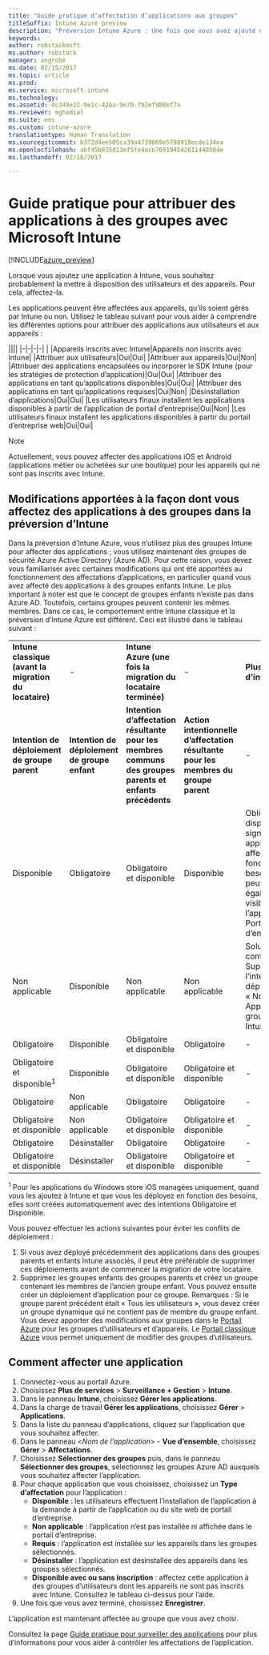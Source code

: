 ```yaml
---
title: "Guide pratique d’affectation d’applications aux groupes"
titleSuffix: Intune Azure preview
description: "Préversion Intune Azure : Une fois que vous avez ajouté une application à Intune, vous souhaiterez l’attribuer à des groupes d’utilisateurs ou d’appareils."
keywords: 
author: robstackmsft
ms.author: robstack
manager: angrobe
ms.date: 02/15/2017
ms.topic: article
ms.prod: 
ms.service: microsoft-intune
ms.technology: 
ms.assetid: dc349e22-9e1c-42ba-9e70-fb2ef980ef7a
ms.reviewer: mghadial
ms.suite: ems
ms.custom: intune-azure
translationtype: Human Translation
ms.sourcegitcommit: b372d4ee505ca39a4739069e5798918ecde134ea
ms.openlocfilehash: abf45b835d13ef5fe4acb769194542611448504e
ms.lasthandoff: 02/18/2017

---
```


# <a name="how-to-assign-apps-to-groups-with-microsoft-intune"></a>Guide pratique pour attribuer des applications à des groupes avec Microsoft Intune

[!INCLUDE[azure_preview](../includes/azure_preview.md)]

Lorsque vous ajoutez une application à Intune, vous souhaitez probablement la mettre à disposition des utilisateurs et des appareils. Pour cela, affectez-la.

Les applications peuvent être affectées aux appareils, qu’ils soient gérés par Intune ou non. Utilisez le tableau suivant pour vous aider à comprendre les différentes options pour attribuer des applications aux utilisateurs et aux appareils :

||||
|-|-|-|-|
|&nbsp;|Appareils inscrits avec Intune|Appareils non inscrits avec Intune|
|Attribuer aux utilisateurs|Oui|Oui|
|Attribuer aux appareils|Oui|Non|
|Attribuer des applications encapsulées ou incorporer le SDK Intune (pour les stratégies de protection d’application)|Oui|Oui|
|Attribuer des applications en tant qu’applications disponibles|Oui|Oui|
|Attribuer des applications en tant qu’applications requises|Oui|Non|
|Désinstallation d’applications|Oui|Oui|
|Les utilisateurs finaux installent les applications disponibles à partir de l’application de portail d’entreprise|Oui|Non|
|Les utilisateurs finaux installent les applications disponibles à partir du portail d’entreprise web|Oui|Oui|

> [!NOTE]
> Actuellement, vous pouvez affecter des applications iOS et Android (applications métier ou achetées sur une boutique) pour les appareils qui ne sont pas inscrits avec Intune.

## <a name="changes-to-how-you-assign-apps-to-groups-in-the-intune-preview"></a>Modifications apportées à la façon dont vous affectez des applications à des groupes dans la préversion d’Intune

Dans la préversion d’Intune Azure, vous n’utilisez plus des groupes Intune pour affecter des applications ; vous utilisez maintenant des groupes de sécurité Azure Active Directory (Azure AD). Pour cette raison, vous devez vous familiariser avec certaines modifications qui ont été apportées au fonctionnement des affectations d’applications, en particulier quand vous avez affecté des applications à des groupes enfants Intune.
Le plus important à noter est que le concept de groupes enfants n’existe pas dans Azure AD. Toutefois, certains groupes peuvent contenir les mêmes membres. Dans ce cas, le comportement entre Intune classique et la préversion d’Intune Azure est différent. Ceci est illustré dans le tableau suivant :

||||||
|-|-|-|-|-|
|**Intune classique (avant la migration du locataire)**|-|**Intune Azure (une fois la migration du locataire terminée)**|-|**Plus d’informations**|
|**Intention de déploiement de groupe parent**|**Intention de déploiement de groupe enfant**|**Intention d’affectation résultante pour les membres communs des groupes parents et enfants précédents**|**Action intentionnelle d’affectation résultante pour les membres du groupe parent**|-|    
|Disponible|Obligatoire|Obligatoire et disponible|Disponible|Obligatoire et disponible signifie que les applications affectées en fonction des besoins peuvent également être visibles dans l’application Portail d’entreprise.
|Non applicable|Disponible|Non applicable|Non applicable|Solution de contournement : Supprimez l’intention de déploiement « Non Applicable » du groupe parent Intune.
|Obligatoire|Disponible|Obligatoire et disponible|Obligatoire|-|
|Obligatoire et disponible<sup>1</sup>|Disponible|Obligatoire et disponible|Obligatoire et disponible|-|    
|Obligatoire|Non applicable|Obligatoire|Obligatoire|-|    
|Obligatoire et disponible|Non applicable|Obligatoire et disponible|Obligatoire et disponible|-|    
|Obligatoire|Désinstaller|Obligatoire|Obligatoire|-|    
|Obligatoire et disponible|Désinstaller|Obligatoire et disponible|Obligatoire et disponible|-|
<sup>1</sup> Pour les applications du Windows store iOS managées uniquement, quand vous les ajoutez à Intune et que vous les déployez en fonction des besoins, elles sont créées automatiquement avec des intentions Obligatoire et Disponible.

Vous pouvez effectuer les actions suivantes pour éviter les conflits de déploiement :

1.    Si vous avez déployé précédemment des applications dans des groupes parents et enfants Intune associés, il peut être préférable de supprimer ces déploiements avant de commencer la migration de votre locataire.
2.    Supprimez les groupes enfants des groupes parents et créez un groupe contenant les membres de l’ancien groupe enfant. Vous pouvez ensuite créer un déploiement d’application pour ce groupe.
Remarques : Si le groupe parent précédent était « Tous les utilisateurs », vous devez créer un groupe dynamique qui ne contient pas de membre du groupe enfant.
Vous devez apporter des modifications aux groupes dans le [Portail Azure](https://portal.azure.com/) pour les groupes d’utilisateurs et d’appareils. Le [Portail classique Azure](https://manage.windowsazure.com/) vous permet uniquement de modifier des groupes d’utilisateurs.


## <a name="how-to-assign-an-app"></a>Comment affecter une application

1. Connectez-vous au portail Azure.
2. Choisissez **Plus de services** > **Surveillance + Gestion** > **Intune**.
3. Dans le panneau **Intune**, choisissez **Gérer les applications**.
1. Dans la charge de travail **Gérer les applications**, choisissez **Gérer** > **Applications**.
2. Dans la liste du panneau d’applications, cliquez sur l’application que vous souhaitez affecter.
3. Dans le panneau <*Nom de l’application*> - **Vue d’ensemble**, choisissez **Gérer** > **Affectations**.
4. Choisissez **Sélectionner des groupes** puis, dans le panneau **Sélectionner des groupes**, sélectionnez les groupes Azure AD auxquels vous souhaitez affecter l’application.
5. Pour chaque application que vous choisissez, choisissez un **Type d’affectation** pour l’application :
    - **Disponible** : les utilisateurs effectuent l’installation de l’application à la demande à partir de l’application ou du site web de portail d’entreprise.
    - **Non applicable** : l’application n’est pas installée ni affichée dans le portail d’entreprise.
    - **Requis** : l’application est installée sur les appareils dans les groupes sélectionnés.
    - **Désinstaller** : l’application est désinstallée des appareils dans les groupes sélectionnés.
    - **Disponible avec ou sans inscription** : affectez cette application à des groupes d’utilisateurs dont les appareils ne sont pas inscrits avec Intune. Consultez le tableau ci-dessus pour l’aide.
6. Une fois que vous avez terminé, choisissez **Enregistrer**.

L’application est maintenant affectée au groupe que vous avez choisi.

Consultez la page [Guide pratique pour surveiller des applications](monitor-apps.md) pour plus d’informations pour vous aider à contrôler les affectations de l’application.


